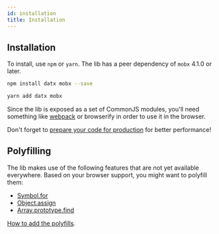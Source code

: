 ```yaml
---
id: installation
title: Installation
---
```


## Installation

To install, use `npm` or `yarn`. The lib has a peer dependency of `mobx` 4.1.0 or later.

```bash
npm install datx mobx --save
```

```bash
yarn add datx mobx
```

Since the lib is exposed as a set of CommonJS modules, you'll need something like [webpack](https://webpack.js.org/) or browserify in order to use it in the browser.

Don't forget to [prepare your code for production](https://webpack.js.org/guides/production/) for better performance!

## Polyfilling

The lib makes use of the following features that are not yet available everywhere. Based on your browser support, you might want to polyfill them:

  * [Symbol.for](https://developer.mozilla.org/en-US/docs/Web/JavaScript/Reference/Global_Objects/Symbol)
  * [Object.assign](https://developer.mozilla.org/en-US/docs/Web/JavaScript/Reference/Global_Objects/Object/assign)
  * [Array.prototype.find](https://developer.mozilla.org/en-US/docs/Web/JavaScript/Reference/Global_Objects/Array/find)

[How to add the polyfills](../troubleshooting/known-issues#the-library-doesnt-work-in-internet-explorer-11).